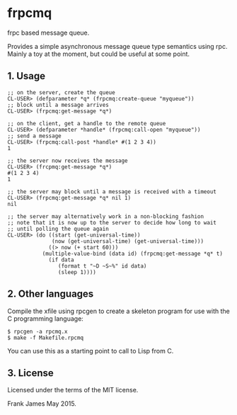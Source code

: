 # frpcmq
frpc based message queue.

Provides a simple asynchronous message queue type semantics using rpc. Mainly a toy at the moment, but could be useful at some point.

## 1. Usage

```
;; on the server, create the queue
CL-USER> (defparameter *q* (frpcmq:create-queue "myqueue"))
;; block until a message arrives
CL-USER> (frpcmq:get-message *q*)

;; on the client, get a handle to the remote queue 
CL-USER> (defparameter *handle* (frpcmq:call-open "myqueue"))
;; send a message
CL-USER> (frpcmq:call-post *handle* #(1 2 3 4))
1

;; the server now receives the message
CL-USER> (frcpmq:get-message *q*)
#(1 2 3 4)
1

;; the server may block until a message is received with a timeout
CL-USER> (frpcmq:get-message *q* nil 1)
nil

;; the server may alternatively work in a non-blocking fashion
;; note that it is now up to the server to decide how long to wait 
;; until polling the queue again
CL-USER> (do ((start (get-universal-time))
              (now (get-universal-time) (get-universal-time)))
             ((> now (+ start 60)))
           (multiple-value-bind (data id) (frpcmq:get-message *q* t)
             (if data 
                (format t "~D ~S~%" id data)
                (sleep 1))))
```

## 2. Other languages
Compile the xfile using rpcgen to create a skeleton program for use with the C programming language:

```
$ rpcgen -a rpcmq.x
$ make -f Makefile.rpcmq
```

You can use this as a starting point to call to Lisp from C. 

## 3. License
Licensed under the terms of the MIT license.

Frank James
May 2015.
